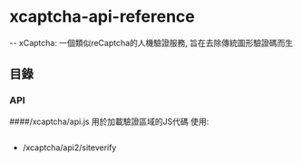# xcaptcha-api-reference

--
xCaptcha: 一個類似reCaptcha的人機驗證服務, 旨在去除傳統圖形驗證碼而生

## 目錄

### API

####/xcaptcha/api.js
用於加載驗證區域的JS代碼
使用:
```javascript
```

 - /xcaptcha/api2/siteverify
